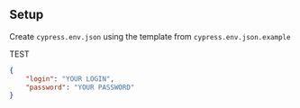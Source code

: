 ## Setup

Create `cypress.env.json` using the template from `cypress.env.json.example`

TEST

```json
{
    "login": "YOUR LOGIN",
    "password": "YOUR PASSWORD"
}
```
